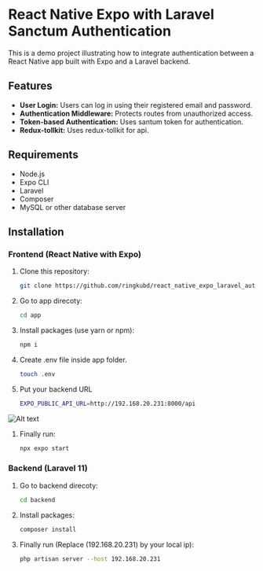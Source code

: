 # React Native Expo with Laravel Sanctum Authentication

This is a demo project illustrating how to integrate authentication between a React Native app built with Expo and a Laravel backend.

## Features

- **User Login:** Users can log in using their registered email and password.
- **Authentication Middleware:** Protects routes from unauthorized access.
- **Token-based Authentication:** Uses santum token for authentication.
- **Redux-tollkit:** Uses redux-tollkit for api.

## Requirements

- Node.js
- Expo CLI
- Laravel
- Composer
- MySQL or other database server

## Installation

### Frontend (React Native with Expo)

1. Clone this repository:

   ```bash
   git clone https://github.com/ringkubd/react_native_expo_laravel_authentication

2. Go to app direcoty:

    ```bash
    cd app

3. Install packages (use yarn or npm):

    ```bash
    npm i

4. Create .env file inside app folder.

   ```bash
   touch .env

5. Put your backend URL

    ```bash
    EXPO_PUBLIC_API_URL=http://192.168.20.231:8000/api

![Alt text](/img/Screenshot_1714972958.png?raw=true "Title")

1. Finally run:

    ```bash
    npx expo start

### Backend (Laravel 11)

1. Go to backend direcoty:

    ```bash
    cd backend

2. Install packages:

    ```bash
    composer install

3. Finally run (Replace (192.168.20.231) by your local ip):

    ```bash
    php artisan server --host 192.168.20.231
